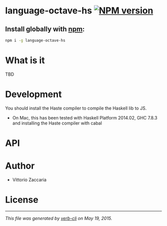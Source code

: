 # language-octave-hs [![NPM version](https://badge.fury.io/js/language-octave-hs.svg)](http://badge.fury.io/js/language-octave-hs)

## Install globally with [npm](npmjs.org):

```bash
npm i -g language-octave-hs
```

What is it
==========

TBD

Development
===========

You should install the Haste compiler to compile the Haskell lib to JS.

-   On Mac, this has been tested with Haskell Platform 2014.02, GHC
    7.8.3 and installing the Haste compiler with cabal

# API

<!-- Start index.js -->

<!-- End index.js -->

# Author

* Vittorio Zaccaria

# License



***

_This file was generated by [verb-cli](https://github.com/assemble/verb-cli) on May 19, 2015._
